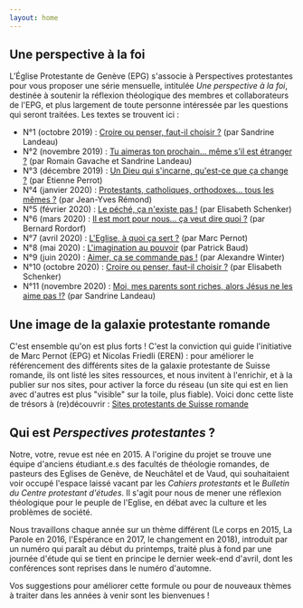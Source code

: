 ```yaml
---
layout: home
---
```


## Une perspective à la foi
L’Église Protestante de Genève (EPG) s'associe à Perspectives protestantes pour vous proposer une série mensuelle, intitulée *Une perspective à la foi*, destinée à soutenir la réflexion théologique des membres et collaborateurs de l'EPG, et plus largement de toute personne intéressée par les questions qui seront traitées. Les textes se trouvent ici : 

* N°1 (octobre 2019) : [Croire ou penser, faut-il choisir ?]({{site.url}}/articles/croire_ou_penser.html) (par Sandrine Landeau)
* N°2 (novembre 2019) : [Tu aimeras ton prochain... même s'il est étranger ?]({{site.url}}/articles/tu_aimeras_ton_prochain.html) (par Romain Gavache et Sandrine Landeau)
* N°3 (décembre 2019) : [Un Dieu qui s'incarne, qu'est-ce que ça change ?]({{site.url}}/articles/un_dieu_qui_s_incarne.html) (par Etienne Perrot)
* N°4 (janvier 2020) : [Protestants, catholiques, orthodoxes... tous les mêmes ?]({{site.url}}/articles/tous_les_memes.html)  (par Jean-Yves Rémond)
* N°5 (février 2020) : [Le péché, ça n'existe pas !]({{site.url}}/articles/le_peche.html)  (par Elisabeth Schenker)
* N°6 (mars 2020) : [Il est mort pour nous... ça veut dire quoi ?]({{site.url}}/articles/il_est_mort_pour_nous.html)  (par Bernard Rordorf)
* N°7 (avril 2020) : [L'Eglise, à quoi ça sert ?]({{site.url}}/articles/L_Eglise_a_quoi_ca_sert.html)  (par Marc Pernot)
* N°8 (mai 2020) : [L'imagination au pouvoir]({{site.url}}/articles/L_imagination_au_pouvoir.html)  (par Patrick Baud)
* N°9 (juin 2020) : [Aimer, ça se commande pas !]({{site.url}}/articles/aimer_ca_se_commande_pas.html)  (par Alexandre Winter)
* N°10 (octobre 2020) : [Croire ou penser, faut-il choisir ?]({{site.url}}/articles/coire_ou_penser_2020.html) (par Elisabeth Schenker)
* N°11 (novembre 2020) : [Moi, mes parents sont riches, alors Jésus ne les aime pas !?]({{site.url}}/articles/Jesus_prefere_t_il_les_pauvres.html) (par Sandrine Landeau)

## Une image de la galaxie protestante romande
C'est ensemble qu'on est plus forts ! C'est la conviction qui guide l'initiative de Marc Pernot (EPG) et Nicolas Friedli (EREN) : pour améliorer le référencement des différents sites de la galaxie protestante de Suisse romande, ils ont listé les sites ressources, et nous invitent à l'enrichir, et à la publier sur nos sites, pour activer la force du réseau (un site qui est en lien avec d'autres est plus "visible" sur la toile, plus fiable). 
Voici donc cette liste de trésors à (re)découvrir : [Sites protestants de Suisse romande]({{site.url}}/liens.html)

## Qui est *Perspectives protestantes*&nbsp;?
Notre, votre, revue est née en 2015. A l'origine du projet se trouve une équipe d'anciens étudiant.e.s des facultés de théologie romandes, de pasteurs des Eglises de Genève, de Neuchâtel et de Vaud, qui souhaitaient voir occupé l'espace laissé vacant par les *Cahiers protestants* et le *Bulletin du Centre protestant d'études*. Il s'agit pour nous de mener une réflexion théologique pour le peuple de l'Eglise, en débat avec la culture et les problèmes de société. 

Nous travaillons chaque année sur un thème différent (Le corps en 2015, La Parole en 2016, l'Espérance en 2017, le changement en 2018), introduit par un numéro qui paraît au début du printemps, traité plus à fond par une journée d'étude qui se tient en principe le dernier week-end d'avril, dont les conférences sont reprises dans le numéro d'automne.

Vos suggestions pour améliorer cette formule ou pour de nouveaux thèmes à traiter dans les années à venir sont les bienvenues ! 

